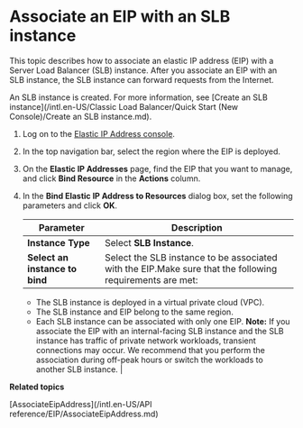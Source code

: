 # Associate an EIP with an SLB instance

This topic describes how to associate an elastic IP address \(EIP\) with a Server Load Balancer \(SLB\) instance. After you associate an EIP with an SLB instance, the SLB instance can forward requests from the Internet.

An SLB instance is created. For more information, see [Create an SLB instance](/intl.en-US/Classic Load Balancer/Quick Start (New Console)/Create an SLB instance.md).

1.  Log on to the [Elastic IP Address console](https://vpc.console.aliyun.com/eip).

2.  In the top navigation bar, select the region where the EIP is deployed.

3.  On the **Elastic IP Addresses** page, find the EIP that you want to manage, and click **Bind Resource** in the **Actions** column.

4.  In the **Bind Elastic IP Address to Resources** dialog box, set the following parameters and click **OK**.

    |Parameter|Description|
    |---------|-----------|
    |**Instance Type**|Select **SLB Instance**.|
    |**Select an instance to bind**|Select the SLB instance to be associated with the EIP.Make sure that the following requirements are met:

    -   The SLB instance is deployed in a virtual private cloud \(VPC\).
    -   The SLB instance and EIP belong to the same region.
    -   Each SLB instance can be associated with only one EIP.
**Note:** If you associate the EIP with an internal-facing SLB instance and the SLB instance has traffic of private network workloads, transient connections may occur. We recommend that you perform the association during off-peak hours or switch the workloads to another SLB instance. |


**Related topics**  


[AssociateEipAddress](/intl.en-US/API reference/EIP/AssociateEipAddress.md)

